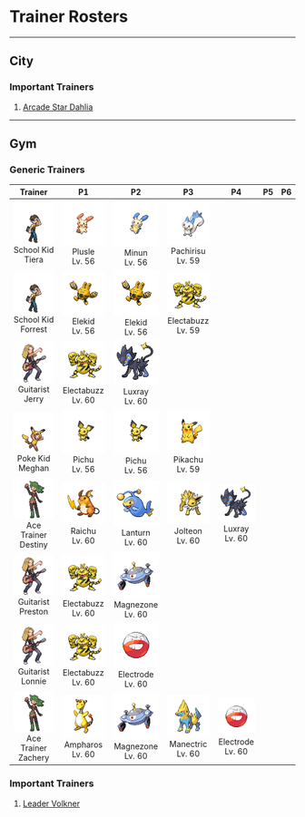 # Trainer Rosters

---

## City


### Important Trainers

1. [Arcade Star Dahlia](important_trainers.md#arcade-star-dahlia)

---

## Gym


### Generic Trainers

| Trainer | P1 | P2 | P3 | P4 | P5 | P6 |
|:-------:|:--:|:--:|:--:|:--:|:--:|:--:|
| ![School Kid Tiera](../../assets/trainers/school_kid.png)<br>School Kid Tiera | ![Plusle](../../assets/sprites/plusle/front.gif)<br>Plusle<br>Lv. 56 | ![Minun](../../assets/sprites/minun/front.gif)<br>Minun<br>Lv. 56 | ![Pachirisu](../../assets/sprites/pachirisu/front.gif)<br>Pachirisu<br>Lv. 59 |
| ![School Kid Forrest](../../assets/trainers/school_kid.png)<br>School Kid Forrest | ![Elekid](../../assets/sprites/elekid/front.gif)<br>Elekid<br>Lv. 56 | ![Elekid](../../assets/sprites/elekid/front.gif)<br>Elekid<br>Lv. 56 | ![Electabuzz](../../assets/sprites/electabuzz/front.gif)<br>Electabuzz<br>Lv. 59 |
| ![Guitarist Jerry](../../assets/trainers/guitarist.png)<br>Guitarist Jerry | ![Electabuzz](../../assets/sprites/electabuzz/front.gif)<br>Electabuzz<br>Lv. 60 | ![Luxray](../../assets/sprites/luxray/front.gif)<br>Luxray<br>Lv. 60 |
| ![Poke Kid Meghan](../../assets/trainers/poke_kid.png)<br>Poke Kid Meghan | ![Pichu](../../assets/sprites/pichu/front.gif)<br>Pichu<br>Lv. 56 | ![Pichu](../../assets/sprites/pichu/front.gif)<br>Pichu<br>Lv. 56 | ![Pikachu](../../assets/sprites/pikachu/front.gif)<br>Pikachu<br>Lv. 59 |
| ![Ace Trainer Destiny](../../assets/trainers/ace_trainer.png)<br>Ace Trainer Destiny | ![Raichu](../../assets/sprites/raichu/front.gif)<br>Raichu<br>Lv. 60 | ![Lanturn](../../assets/sprites/lanturn/front.gif)<br>Lanturn<br>Lv. 60 | ![Jolteon](../../assets/sprites/jolteon/front.gif)<br>Jolteon<br>Lv. 60 | ![Luxray](../../assets/sprites/luxray/front.gif)<br>Luxray<br>Lv. 60 |
| ![Guitarist Preston](../../assets/trainers/guitarist.png)<br>Guitarist Preston | ![Electabuzz](../../assets/sprites/electabuzz/front.gif)<br>Electabuzz<br>Lv. 60 | ![Magnezone](../../assets/sprites/magnezone/front.gif)<br>Magnezone<br>Lv. 60 |
| ![Guitarist Lonnie](../../assets/trainers/guitarist.png)<br>Guitarist Lonnie | ![Electabuzz](../../assets/sprites/electabuzz/front.gif)<br>Electabuzz<br>Lv. 60 | ![Electrode](../../assets/sprites/electrode/front.gif)<br>Electrode<br>Lv. 60 |
| ![Ace Trainer Zachery](../../assets/trainers/ace_trainer.png)<br>Ace Trainer Zachery | ![Ampharos](../../assets/sprites/ampharos/front.gif)<br>Ampharos<br>Lv. 60 | ![Magnezone](../../assets/sprites/magnezone/front.gif)<br>Magnezone<br>Lv. 60 | ![Manectric](../../assets/sprites/manectric/front.gif)<br>Manectric<br>Lv. 60 | ![Electrode](../../assets/sprites/electrode/front.gif)<br>Electrode<br>Lv. 60 |


### Important Trainers

1. [Leader Volkner](important_trainers.md#leader-volkner)
